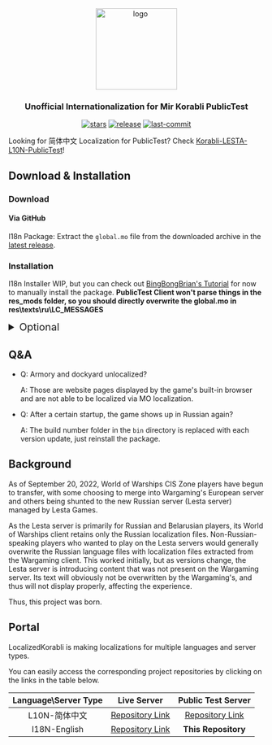 <div align=center>

  <img  width="160" src="https://github.com/LocalizedKorabli/Korabli-LESTA-L10N/assets/81358657/26415d14-c46e-4bdd-aa26-f7f0234911ce" alt="logo">

<h3>Unofficial Internationalization for Mir Korabli PublicTest</h3>

[![stars](https://img.shields.io/github/stars/LocalizedKorabli/Korabli-LESTA-I18N.svg)](https://github.com/LocalizedKorabli/Korabli-LESTA-I18N/stargazers)
[![release](https://img.shields.io/github/release/LocalizedKorabli/Korabli-LESTA-I18N.svg)](https://github.com/LocalizedKorabli/Korabli-LESTA-I18N/releases/latest)
[![last-commit](https://img.shields.io/github/last-commit/LocalizedKorabli/Korabli-LESTA-I18N.svg)](https://github.com/LocalizedKorabli/Korabli-LESTA-I18N/commit)

</div>

Looking for 简体中文 Localization for PublicTest? Check [Korabli-LESTA-L10N-PublicTest](https://github.com/LocalizedKorabli/Korabli-LESTA-L10N-PublicTest)!

## Download & Installation

### Download

#### Via GitHub

I18n Package: Extract the `global.mo` file from the downloaded archive in the [latest release](https://github.com/LocalizedKorabli/Korabli-LESTA-I18N-PublicTest/releases/latest).

### Installation

I18n Installer WIP, but you can check out [BingBongBrian's Tutorial](https://www.reddit.com/r/MirKorabley/comments/1c3k3z8/how_to_set_game_client_to_english/) for now to manually install the package. **PublicTest Client won't parse things in the res_mods folder, so you should directly overwrite the global.mo in res\texts\ru\LC_MESSAGES**

<details><summary style="font-size: 20px;">Optional</summary>

#### Mods (Modifications)

Mods for i18n are **NOT READY**.

#### Download Mods

Mods for i18n are **NOT READY**.

#### Apply Mods

Mods for i18n are **NOT READY**.

</details>

## Q&A

- Q: Armory and dockyard unlocalized?

  A: Those are website pages displayed by the game's built-in browser and are not able to be localized via MO localization.
  
- Q: After a certain startup, the game shows up in Russian again?

  A: The build number folder in the `bin` directory is replaced with each version update, just reinstall the package.

## Background

As of September 20, 2022, World of Warships CIS Zone players have begun to transfer, with some choosing to merge into Wargaming's European server and others being shunted to the new Russian server (Lesta server) managed by Lesta Games.

As the Lesta server is primarily for Russian and Belarusian players, its World of Warships client retains only the Russian localization files.
Non-Russian-speaking players who wanted to play on the Lesta servers would generally overwrite the Russian language files with localization files extracted from the Wargaming client.
This worked initially, but as versions change, the Lesta server is introducing content that was not present on the Wargaming server.
Its text will obviously not be overwritten by the Wargaming's, and thus will not display properly, affecting the experience.

Thus, this project was born.

## Portal

LocalizedKorabli is making localizations for multiple languages and server types.

You can easily access the corresponding project repositories by clicking on the links in the table below.

| Language\Server Type | Live Server | Public Test Server |
|:--------------------:|:-----------:|:------------------:|
| L10N-简体中文 | [Repository Link](https://github.com/LocalizedKorabli/Korabli-LESTA-L10N) | [Repository Link](https://github.com/LocalizedKorabli/Korabli-LESTA-L10N-PublicTest) |
| I18N-English | [Repository Link](https://github.com/LocalizedKorabli/Korabli-LESTA-I18N) | **This Repository** |
